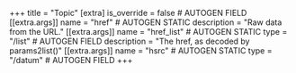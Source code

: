 +++
title = "Topic"
[extra]
is_override = false # AUTOGEN FIELD
[[extra.args]]
name = "href" # AUTOGEN STATIC
description = "Raw data from the URL."
[[extra.args]]
name = "href_list" # AUTOGEN STATIC
type = "/list" # AUTOGEN FIELD
description = "The href, as decoded by params2list()"
[[extra.args]]
name = "hsrc" # AUTOGEN STATIC
type = "/datum" # AUTOGEN FIELD
+++